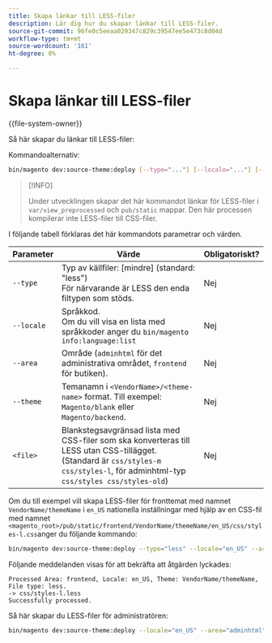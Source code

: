 ```yaml
---
title: Skapa länkar till LESS-filer
description: Lär dig hur du skapar länkar till LESS-filer.
source-git-commit: 96fe0c5eeaa029347c829c39547ee5e473c8d04d
workflow-type: tm+mt
source-wordcount: '161'
ht-degree: 0%

---
```



# Skapa länkar till LESS-filer

{{file-system-owner}}

Så här skapar du länkar till LESS-filer:

Kommandoalternativ:

```bash
bin/magento dev:source-theme:deploy [--type="..."] [--locale="..."] [--area="..."] [--theme="..."] [file1] ... [fileN]
```

>[!INFO]
>
>Under utvecklingen skapar det här kommandot länkar för LESS-filer i `var/view_preprocessed` och `pub/static` mappar. Den här processen kompilerar inte LESS-filer till CSS-filer.

I följande tabell förklaras det här kommandots parametrar och värden.

| Parameter | Värde | Obligatoriskt? |
| --------- | ----- | --------- |
| `--type` | Typ av källfiler: [mindre] (standard: &quot;less&quot;)<br>För närvarande är LESS den enda filtypen som stöds. | Nej |
| `--locale` | Språkkod.<br>Om du vill visa en lista med språkkoder anger du `bin/magento info:language:list` | Nej |
| `--area` | Område (`adminhtml` för det administrativa området, `frontend` för butiken). | Nej |
| `--theme` | Temanamn i `<VendorName>/<theme-name>` format. Till exempel: `Magento/blank` eller `Magento/backend`. | Nej |
| `<file>` | Blankstegsavgränsad lista med CSS-filer som ska konverteras till LESS utan CSS-tillägget. (Standard är `css/styles-m css/styles-l`, för adminhtml-typ `css/styles css/styles-old`) | Nej |

Om du till exempel vill skapa LESS-filer för fronttemat med namnet `VendorName/themeName` i `en_US` nationella inställningar med hjälp av en CSS-fil med namnet `<magento_root>/pub/static/frontend/VendorName/themeName/en_US/css/styles-l.css`anger du följande kommando:

```bash
bin/magento dev:source-theme:deploy --type="less" --locale="en_US" --area="frontend" --theme="VendorName/themeName" css/styles-l
```

Följande meddelanden visas för att bekräfta att åtgärden lyckades:

```terminal
Processed Area: frontend, Locale: en_US, Theme: VendorName/themeName, File type: less.
-> css/styles-l.less
Successfully processed.
```

Så här skapar du LESS-filer för administratören:

```bash
bin/magento dev:source-theme:deploy --locale="en_US" --area="adminhtml" --theme="Magento/backend" css/styles css/styles-old
```
